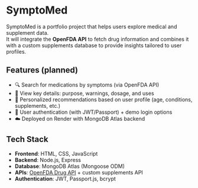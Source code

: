 # SymptoMed

SymptoMed is a portfolio project that helps users explore medical and supplement data.  
It will integrate the **OpenFDA API** to fetch drug information and combines it with a custom supplements database to provide insights tailored to user profiles.  

## Features (planned)
- 🔍 Search for medications by symptoms (via OpenFDA API)  
- 💊 View key details: purpose, warnings, dosage, and uses  
- 🧩 Personalized recommendations based on user profile (age, conditions, supplements, etc.)  
- 🔐 User authentication (with JWT/Passport) + demo login options  
- ☁️ Deployed on Render with MongoDB Atlas backend  

## Tech Stack
- **Frontend**: HTML, CSS, JavaScript  
- **Backend**: Node.js, Express  
- **Database**: MongoDB Atlas (Mongoose ODM)  
- **APIs**: [OpenFDA Drug API](https://open.fda.gov/apis/drug/) + custom supplements API  
- **Authentication**: JWT, Passport.js, bcrypt  
